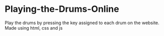 # Playing-the-Drums-Online
Play the drums by pressing the key assigned to each drum on the website. Made using html, css and js

